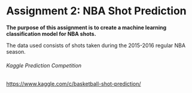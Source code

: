 # Assignment 2: NBA Shot Prediction

**The purpose of this assignment is to create a machine learning classification model for NBA shots.**

The data used consists of shots taken during the 2015-2016 regular NBA season.

###### Kaggle Prediction Competition
https://www.kaggle.com/c/basketball-shot-prediction/
